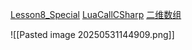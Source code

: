 [Lesson8_Special](file:///D:/Obsidian%20Unity/Unity/%E7%83%AD%E6%9B%B4%E6%96%B0%E6%96%B9%E6%A1%88/Assets/Lua/xLua/Lesson8_Special.lua)
[LuaCallCSharp](file:///D:/Obsidian%20Unity/Unity/%E7%83%AD%E6%9B%B4%E6%96%B0%E6%96%B9%E6%A1%88/Assets/Scripts/LuaCallCS/LuaCallCSharp.cs)
[二维数组](file:///F:/Unity%E5%AD%A6%E4%B9%A0/C#\2.C#%E5%9F%BA%E7%A1%80\C#%E5%9F%BA%E7%A1%80\Lesson1_%E6%9E%9A%E4%B8%BE\Lesson3_%E4%BA%8C%E7%BB%B4%E6%95%B0%E7%BB%84\Program.cs)

![[Pasted image 20250531144909.png]]